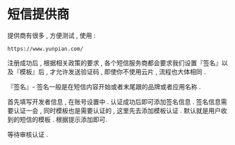 # 短信提供商

提供商有很多 , 方便测试 , 使用 : 

```
https://www.yunpian.com/
```

注册成功后 , 根据相关政策的要求 , 各个短信服务商都会要求我们设置『签名』以及『模板』后 , 才允许发送验证码 , 即使你不使用云片 , 流程也大体相同 . 

『签名』- 签名一般是在短信内容开始或者末尾跟的品牌或者应用名称 . 

首先填写开发者信息 , 在账号设置中 . 认证成功后即可添加签名信息 . 签名信息需要认证一会 , 同时模板也是需要认证的 , 这里先去添加模板认证 . 默认就是用户收到的短信的模板 . 根据提示添加即可. 

等待审核认证 . 



